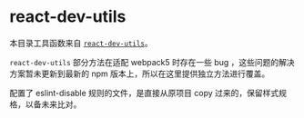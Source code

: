 # react-dev-utils

本目录工具函数来自 [`react-dev-utils`](https://github.com/facebook/create-react-app/tree/main/packages/react-dev-utils)。

`react-dev-utils` 部分方法在适配 webpack5 时存在一些 bug ，这些问题的解决方案暂未更新到最新的 npm 版本上，所以在这里提供独立方法进行覆盖。

配置了 eslint-disable 规则的文件，是直接从原项目 copy 过来的，保留样式规格，以备未来比对。
